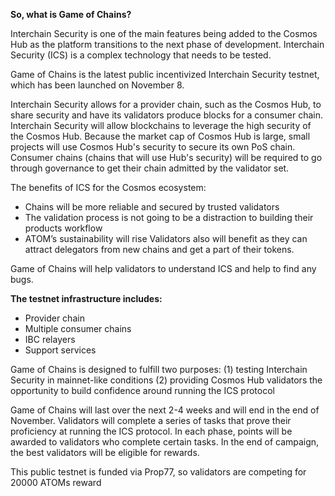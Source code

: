 **So, what is Game of Chains?**

Interchain Security is one of the main features being added to the Cosmos Hub as the platform transitions to the next phase of development. Interchain Security (ICS) is a complex technology that needs to be tested.

Game of Chains is the latest public incentivized Interchain Security testnet, which has been launched on November 8.

Interchain Security allows for a provider chain, such as the Cosmos Hub, to share security and have its validators produce blocks for a consumer chain. Interchain Security will allow blockchains to leverage the high security of the Cosmos Hub. Because the market cap of Cosmos Hub is large, small projects will use Cosmos Hub's security to secure its own PoS chain. Consumer chains (chains that will use Hub's security) will be required to go through governance to get their chain admitted by the validator set.

The benefits of ICS for the Cosmos ecosystem:
- Chains will be more reliable and secured by trusted validators
- The validation process is not going to be a distraction to building their products workflow
- ATOM’s sustainability will rise
Validators also will benefit as they can attract delegators from new chains and get a part of their tokens. 

Game of Chains will help validators to understand ICS and help to find any bugs.

**The testnet infrastructure includes:**

- Provider chain
- Multiple consumer chains
- IBC relayers
- Support services

Game of Chains is designed to fulfill two purposes:
(1) testing Interchain Security in mainnet-like conditions
(2) providing Cosmos Hub validators the opportunity to build confidence around running the ICS protocol

Game of Chains will last over the next 2-4 weeks and will end in the end of November. Validators will complete a series of tasks that prove their proficiency at running the ICS protocol. In each phase, points will be awarded to validators who complete certain tasks. In the end of campaign, the best validators will be eligible for rewards.

This public testnet is funded via Prop77, so validators are competing for 20000 ATOMs reward

